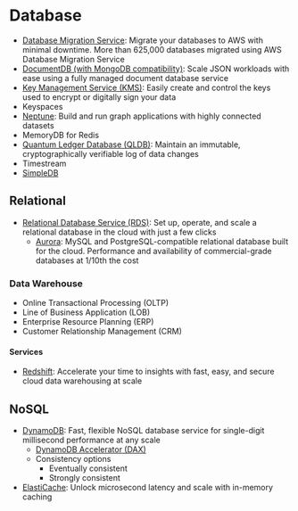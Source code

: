 # Database

- [Database Migration Service](https://aws.amazon.com/dms/): Migrate your databases to AWS with minimal downtime. More than 625,000 databases migrated using AWS Database Migration Service
- [DocumentDB (with MongoDB compatibility)](https://aws.amazon.com/documentdb/): Scale JSON workloads with ease using a fully managed document database service
- [Key Management Service (KMS)](https://aws.amazon.com/kms/): Easily create and control the keys used to encrypt or digitally sign your data
- Keyspaces
- [Neptune](https://aws.amazon.com/neptune/): Build and run graph applications with highly connected datasets
- MemoryDB for Redis
- [Quantum Ledger Database (QLDB)](https://aws.amazon.com/qldb/): Maintain an immutable, cryptographically verifiable log of data changes
- Timestream
- [SimpleDB](https://aws.amazon.com/simpledb/)

## Relational

- [Relational Database Service (RDS)](https://aws.amazon.com/rds/): Set up, operate, and scale a relational database in the cloud with just a few clicks
  - [Aurora](https://aws.amazon.com/rds/aurora/): MySQL and PostgreSQL-compatible relational database built for the cloud. Performance and availability of commercial-grade databases at 1/10th the cost

### Data Warehouse

- Online Transactional Processing (OLTP)
- Line of Business Application (LOB)
- Enterprise Resource Planning (ERP)
- Customer Relationship Management (CRM)

#### Services

- [Redshift](https://aws.amazon.com/redshift/): Accelerate your time to insights with fast, easy, and secure cloud data warehousing at scale

## NoSQL

- [DynamoDB](https://aws.amazon.com/dynamodb/): Fast, flexible NoSQL database service for single-digit millisecond performance at any scale
  - [DynamoDB Accelerator (DAX)](https://aws.amazon.com/dynamodb/dax/)
  - Consistency options
    - Eventually consistent
    - Strongly consistent
- [ElastiCache](https://aws.amazon.com/elasticache/): Unlock microsecond latency and scale with in-memory caching
